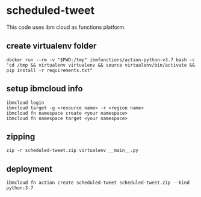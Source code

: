 # scheduled-tweet
This code uses ibm cloud as functions platform.

## create virtualenv folder
`docker run --rm -v "$PWD:/tmp" ibmfunctions/action-python-v3.7 bash -c "cd /tmp && virtualenv virtualenv && source virtualenv/bin/activate && pip install -r requirements.txt"
`

## setup ibmcloud info
```
ibmcloud login
ibmcloud target -g <resource name> -r <region name>
ibmcloud fn namespace create <your namespace>
ibmcloud fn namespace target <your namespace>
```

## zipping
`zip -r scheduled-tweet.zip virtualenv __main__.py`

## deployment

`ibmcloud fn action create scheduled-tweet scheduled-tweet.zip --kind python:3.7`
